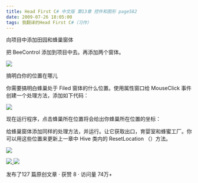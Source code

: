 ```yaml
---
title: Head First C# 中文版 第13章 控件和图形 page582
date: 2009-07-26 18:05:00
tags: 我翻译的Head First C#（习作）
---
```

向项目中添加田园和蜂巢窗体

  

把  BeeControl  添加到项目中去。再添加两个窗体。

  

![](https://p-blog.csdn.net/images/p_blog_csdn_net/cuipengfei1/EntryImages/20090726/2009-07-26_17-49-21.jpg)

搞明白你的位置在哪儿

  

你需要搞明白蜂巢处于  Filed  窗体的什么位置。使用属性窗口给  MouseClick  事件创建一个处理方法，添加如下代码：

  

![](https://p-blog.csdn.net/images/p_blog_csdn_net/cuipengfei1/EntryImages/20090726/2009-07-26_17-55-49.jpg)

现在运行程序，点击蜂巢所在位置将会给出你蜂巢所在位置的坐标：

  

给蜂巢窗体添加同样的处理方法，并运行。让它获取出口，育婴室和蜂蜜工厂。你可以用这些位置来更新上一章中  Hive  类内的  ResetLocation
（）方法。

  

![](https://p-blog.csdn.net/images/p_blog_csdn_net/cuipengfei1/EntryImages/20090726/2009-07-26_18-01-06.jpg)



[ ![](https://profile.csdnimg.cn/5/2/5/3_cuipengfei1)
![](https://g.csdnimg.cn/static/user-reg-year/1x/11.png)
](https://blog.csdn.net/cuipengfei1)



发布了127 篇原创文章  ·  获赞 8  ·  访问量 74万+

